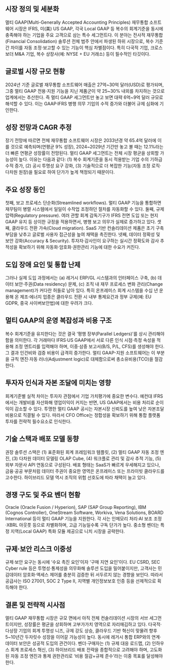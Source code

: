 ## 시장 정의 및 세분화
멀티 GAAP(Multi-Generally Accepted Accounting Principles) 재무통합 소프트웨어 시장은 IFRS, 미(美) US GAAP, 각국 Local GAAP 등 복수의 회계기준을 동시에 충족해야 하는 기업을 주요 고객으로 삼는 특수 세그먼트다. 이 분야는 전사적 재무통합(Financial Consolidation) 솔루션 전체 범주 안에서 파생된 하위 시장으로, 복수 기준 간 차이를 자동 조정·보고할 수 있는 기능이 핵심 차별점이다. 특히 다국적 기업, 크로스보더 M&A 기업, 복수 상장사(예: NYSE + EU 거래소) 등이 필수적인 타깃이다.

## 글로벌 시장 규모 현황
2024년 기준 글로벌 재무통합 소프트웨어 매출은 27억~30억 달러(USD)로 평가되며, 그중 멀티 GAAP 전용·지원 기능을 지닌 제품군이 약 25~30% 내외를 차지하는 것으로 업계에서는 추산한다. 즉 멀티 GAAP 세그먼트만 놓고 보면 대략 6억~9억 달러 규모로 해석할 수 있다. 이는 GAAP·IFRS 병행 의무 기업의 수적 증가와 더불어 규제 심화에 기인한다.

## 성장 전망과 CAGR 추정
장기 전망에 따르면 전체 재무통합 소프트웨어 시장은 2033년경 약 65.4억 달러에 이를 것으로 예측되며(연평균 9% 성장), 2024~2029년 기간만 놓고 볼 때는 12.1%라는 더 빠른 연평균 성장률이 전망된다. 멀티 GAAP 세그먼트는 전체 시장 평균을 상회할 가능성이 높다. 이유는 다음과 같다: (1) 복수 회계기준을 동시 적용받는 기업 수의 기하급수적 증가, (2) 공시 투명성 요구 강화, (3) 기술적으로 더 복잡한 기능(자동 조정 로직·다차원 원장)을 필요로 하여 단가가 높게 책정되기 때문이다.

## 주요 성장 동인
첫째, 보고 프로세스 단순화(Streamlined workflows). 멀티 GAAP 기능을 통합하면 재무팀이 병렬 시스템에서 일일이 수작업 조정하던 절차를 자동화할 수 있다.
둘째, 규제 압력(Regulatory pressure). 여러 관할 회계 감독기구가 IFRS 전면 도입 또는 현지 GAAP 유지 등 상이한 규정을 적용하면서, 병행 보고 의무가 실제로 증가하고 있다.
셋째, 클라우드 전환 가속(Cloud migration). SaaS 기반 컨솔리데이션 제품은 초기 구축 부담을 낮추고 글로벌 사용자 접근성을 높여 채택을 촉진한다.
넷째, 데이터 정확성 및 보안 강화(Accuracy & Security). 투자자·감사인이 요구하는 실시간 정확도와 감사 추적성을 확보하기 위해 자동화·암호화·권한관리 기능에 대한 수요가 커진다.

## 도입 장애 요인 및 통합 난제
그러나 실제 도입 과정에서는 (a) 레거시 ERP/GL 시스템과의 인터페이스 구축, (b) 데이터 보안·주권(Data residency) 문제, (c) 조직 내 재무 프로세스 변화 관리(Change management)가 커다란 허들로 남아 있다. 특히 온프레미스 회계 시스템을 수십 년 운용해 온 제조·에너지 업종은 클라우드 전환 시 내부 통제요건과 정부 규제(예: EU GDPR, 중국 사이버보안법)에 대한 우려가 크다.

## 멀티 GAAP의 운영 복잡성과 비용 구조
복수 회계기준을 유지한다는 것은 결국 ‘평행 장부(Parallel Ledgers)’를 상시 관리해야 함을 의미한다. 각 거래마다 IFRS·US GAAP에서 서로 다른 인식 시점·측정 속성을 적용해 조정 엔트리를 입력해야 하며, 이중·삼중 보고서(B/S, P/L, CFS)를 생성해야 한다. 그 결과 인건비와 검증 비용이 급격히 증가한다. 멀티 GAAP-지원 소프트웨어는 이 부분을 규칙 엔진·자동 러너(Adjustment logic)로 대체함으로써 총소유비용(TCO)을 절감한다.

## 투자자 인식과 자본 조달에 미치는 영향
회계기준별 실적 차이는 투자자 관점에서 기업 가치평가에 중요한 변수다. 예컨대 IFRS에서는 개발비를 자산화해 영업이익이 커지는 반면, US GAAP에서는 비용 처리로 순이익이 감소할 수 있다. 투명한 멀티 GAAP 공시는 자본시장 신뢰도를 높여 낮은 자본조달 비용으로 직결될 수 있다. 따라서 CFO Office는 정합성을 확보하기 위해 통합 플랫폼 투자를 전략적 필수요소로 인식한다.

## 기술 스택과 배포 모델 동향
권장 솔루션 스택은 (1) 표준화된 회계 프레임워크 템플릿, (2) 멀티 GAAP 자동 조정 엔진, (3) 다차원 데이터 모델링 OLAP Cube, (4) 워크플로 관리 및 감사 추적 기능, (5) 외부 자문사 API 연동으로 구성된다. 배포 형태는 SaaS가 빠르게 우세해지고 있으나, 금융·공공 부문처럼 데이터 주권이 중요한 영역은 온프레미스 또는 프라이빗 클라우드를 고수한다. 하이브리드 모델 역시 조직의 위험 선호도에 따라 채택이 늘고 있다.

## 경쟁 구도 및 주요 벤더 현황
Oracle (Oracle Fusion / Hyperion), SAP (SAP Group Reporting), IBM (Cognos Controller), OneStream Software, Workiva, Vena Solutions, BOARD International 등이 멀티 GAAP 기능을 지원한다. 각 사는 인메모리 처리·AI 보조 조정·XBRL 아웃풋 등으로 차별화하며, 고급 기능일수록 구독 단가가 높다. 중소형 벤더는 특정 지역(Local GAAP) 특화 모듈 제공으로 니치 시장을 공략한다.

## 규제·보안 리스크 이중성
규제·보안 요구는 동시에 ‘수요 촉진 요인’이자 ‘구매 지연 요인’이다. EU CSRD, SEC Cyber rule 등은 투명성·통제성을 의무화해 솔루션 도입을 밀어붙이지만, 고객사는 민감데이터 암호화·액세스 제어를 충분히 검증한 뒤 서두르지 않는 경향을 보인다. 따라서 공급사는 ISO 27001, SOC 2 Type II, 지역별 개인정보보호 인증 등을 선제적으로 획득해야 한다.

## 결론 및 전략적 시사점
멀티 GAAP 재무통합 시장은 규모 면에서 아직 전체 컨솔리데이션 시장의 서브 세그먼트이지만, 성장률은 평균을 상회하며 고부가가치 영역으로 자리매김하고 있다. 다국적·다상장 기업의 회계 투명성 니즈, 규제 강도 상승, 클라우드 기반 혁신이 맞물려 향후 5~10년간 두자릿수 성장을 이어갈 가능성이 높다. 동시에 레거시 통합 ERP와의 연계·데이터 보안은 성공적 도입의 관건이다. 벤더·구매자는 (1) 규제 대응 로드맵, (2) 인하우스 회계 프로세스 혁신, (3) 하이브리드 배포 전략을 종합적으로 고려해야 하며, 고도화된 자동 조정 엔진과 통제 권한관리로 ‘비용 절감+규제 준수’라는 이중 목표를 달성해야 한다.